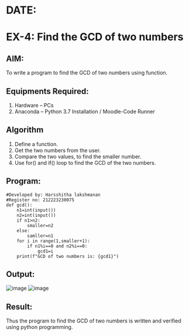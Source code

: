 # DATE:
# EX-4: Find the GCD of two numbers

## AIM:
To write a program to find the GCD of two numbers using function.

## Equipments Required:
1. Hardware – PCs
2. Anaconda – Python 3.7 Installation / Moodle-Code Runner

## Algorithm
1. Define a function.
2. Get the two numbers from the user.
3. Compare the two values, to find the smaller number.
4. Use for() and if() loop to find the GCD of the two numbers.

## Program:
```
#Developed by: Harsshitha lakshmanan
#Register no: 212223230075
def gcd():
    n1=int(input())
    n2=int(input())
    if n1>n2:
        smaller=n2
    else:
        samller=n1
    for i in range(1,smaller+1):
        if n1%i==0 and n2%i==0:
            gcd1=i
    print(f"GCD of two numbers is: {gcd1}")
```

## Output:
![image](https://github.com/user-attachments/assets/c3a0cf92-517e-4ad6-8eaf-ab4ec826f6b4)
![image](https://github.com/user-attachments/assets/0f8a3ab3-71ab-4ff8-81e9-3f5f1c0fc335)



## Result:
Thus the program to find the GCD of two numbers is written and verified using python programming.
